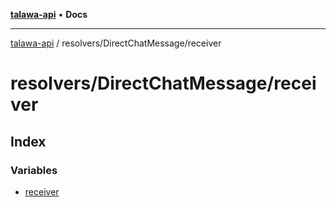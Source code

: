 [**talawa-api**](../../../README.md) • **Docs**

***

[talawa-api](../../../modules.md) / resolvers/DirectChatMessage/receiver

# resolvers/DirectChatMessage/receiver

## Index

### Variables

- [receiver](variables/receiver.md)
